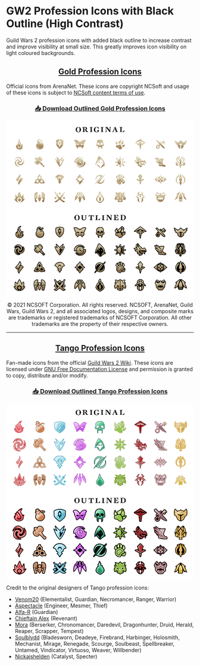 # GW2 Profession Icons with Black Outline (High Contrast)

Guild Wars 2 profession icons with added black outline to increase contrast and improve visibility at small size. This greatly improves icon visibility on light coloured backgrounds.

<h2 align="center"><a href="https://wiki.guildwars2.com/wiki/Guild_Wars_2_Wiki:Profession_icons#Large_Icons">Gold Profession Icons</a></h2>

Official icons from ArenaNet. These icons are copyright NCSoft and usage of these icons is subject to [NCSoft content terms of use](https://us.ncsoft.com/en-gb/legal/ncsoft/content-terms-of-use).

<h3 align="center"><a href="/gold_icons.zip?raw=true">📥 Download Outlined Gold Profession Icons</a></h3>

<a href="/gold_icons.zip?raw=true">
  <img src="/gold-comparison.png" alt="Outlined Gold GW2 Profession Icons" align="center">
</a>

<p align="center">© 2021 NCSOFT Corporation. All rights reserved. NCSOFT, ArenaNet, Guild Wars, Guild Wars 2, and all associated logos, designs, and composite marks are trademarks or registered trademarks of NCSOFT Corporation. All other trademarks are the property of their respective owners.</p>

---

<h2 align="center"><a href="https://wiki.guildwars2.com/wiki/Guild_Wars_2_Wiki:Profession_icons#Tango_large">Tango Profession Icons</a></h2>

Fan-made icons from the official [Guild Wars 2 Wiki](https://wiki.guildwars2.com/wiki/Main_Page). These icons are licensed under [GNU Free Documentation License](http://www.gnu.org/licenses/fdl-1.3.html) and permission is granted to copy, distribute and/or modify.

<h3 align="center"><a href="/tango_icons.zip?raw=true">📥 Download Outlined Tango Profession Icons</a></h3>

<a href="/tango_icons.zip?raw=true">
  <img src="/tango-comparison.png" alt="Outlined Tango GW2 Profession Icons" align="center">
</a>

Credit to the original designers of Tango profession icons:
* [Venom20](https://wiki.guildwars2.com/wiki/User:Venom20) (Elementalist, Guardian, Necromancer, Ranger, Warrior)
* [Aspectacle](https://wiki.guildwars2.com/wiki/User:Aspectacle) (Engineer, Mesmer, Thief)
* [Alfa-R](https://wiki.guildwars2.com/wiki/User:Alfa-R) (Guardian)
* [Chieftain Alex](https://wiki.guildwars2.com/wiki/User:Chieftain_Alex) (Revenant)
* [Mora](https://wiki.guildwars2.com/wiki/User:Mora) (Berserker, Chronomancer, Daredevil, Dragonhunter, Druid, Herald, Reaper, Scrapper, Tempest)
* [Soulblydd](https://wiki.guildwars2.com/wiki/User:Soulblydd) (Bladesworn, Deadeye, Firebrand, Harbinger, Holosmith, Mechanist, Mirage, Renegade, Scourge, Soulbeast, Spellbreaker, Untamed, Vindicator, Virtuoso, Weaver, Willbender)
* [Nickajshelden](https://wiki.guildwars2.com/wiki/User:Nickajshelden) (Catalyst, Specter)

